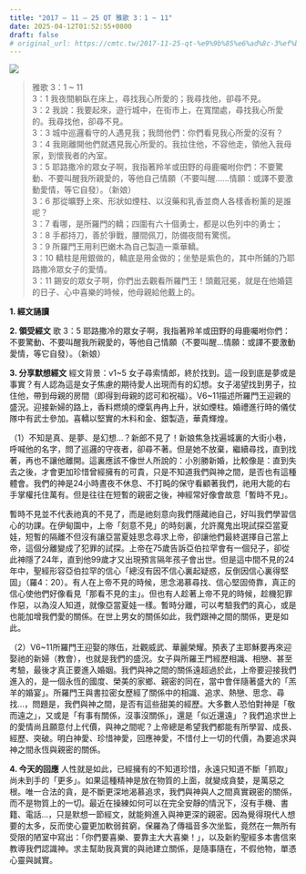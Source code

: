 ```yaml
---
title: "2017 – 11 – 25 QT 雅歌 3：1 ~ 11"
date: 2025-04-12T01:52:55+0800
draft: false
# original_url: https://cmtc.tw/2017-11-25-qt-%e9%9b%85%e6%ad%8c-3%ef%bc%9a1-11
---
```


![](/images/qt.jpg)
> 雅歌 3：1 ~ 11  
> 3：1 我夜間躺臥在床上，尋找我心所愛的；我尋找他，卻尋不見。  
> 3：2 我說：我要起來，遊行城中，在街市上，在寬闊處，尋找我心所愛的。我尋找他，卻尋不見。  
> 3：3 城中巡邏看守的人遇見我；我問他們：你們看見我心所愛的沒有？  
> 3：4 我剛離開他們就遇見我心所愛的。我拉住他，不容他走，領他入我母家，到懷我者的內室。  
> 3：5 耶路撒冷的眾女子啊，我指著羚羊或田野的母鹿囑咐你們：不要驚動、不要叫醒我所親愛的，等他自己情願（不要叫醒……情願：或譯不要激動愛情，等它自發）。（新娘）  
> 3：6 那從曠野上來、形狀如煙柱、以沒藥和乳香並商人各樣香粉薰的是誰呢？  
> 3：7 看哪，是所羅門的轎；四圍有六十個勇士，都是以色列中的勇士；  
> 3：8 手都持刀，善於爭戰，腰間佩刀，防備夜間有驚慌。  
> 3：9 所羅門王用利巴嫩木為自己製造一乘華轎。  
> 3：10 轎柱是用銀做的，轎底是用金做的；坐墊是紫色的，其中所鋪的乃耶路撒冷眾女子的愛情。  
> 3：11 錫安的眾女子啊，你們出去觀看所羅門王！頭戴冠冕，就是在他婚筵的日子、心中喜樂的時候，他母親給他戴上的。

**1. 經文誦讀**

**2. 領受經文**
歌 3：5 耶路撒冷的眾女子啊，我指著羚羊或田野的母鹿囑咐你們：不要驚動、不要叫醒我所親愛的，等他自己情願（不要叫醒…情願：或譯不要激動愛情，等它自發）。（新娘）

**3. 分享默想經文**
經文背景：v1\~5 女子尋索情郎，終於找到。這一段到底是夢或是事實？有人認為這是女子焦慮的期待愛人出現而有的幻想。女子渴望找到男子，拉住他，帶到母親的房間（即得到母親的認可和祝福）。V6\~11描述所羅門王迎親的盛況。迎接新婦的路上，香料燃燒的煙氣冉冉上升，狀如煙柱。婚禮進行時的儀仗隊中有武士參加。喜轎以堅實的木料和金、銀製造，華貴輝煌。

（1）不知是真、是夢、是幻想…？新郎不見了！新娘焦急找遍城裏的大街小巷，呼喊他的名字，問了巡邏的守夜者，卻尋不著。但是她不放棄，繼續尋找，直到找著，再也不讓他離開。這裏應該不像世人所說的：小別勝新婚，比較像是：直到失去之後，才會更加珍惜曾經擁有的可貴，只是不知道我們與神之間，是否也有這種體會。我們的神是24小時晝夜不休息、不打盹的保守看顧著我們，祂用大能的右手掌權托住萬有。但是往往在短暫的親密之後，神經常好像會故意「暫時不見」。

暫時不見並不代表祂真的不見了，而是祂刻意向我們隱藏祂自己，好叫我們學習信心的功課。在伊甸園中，上帝「刻意不見」的時刻裏，允許魔鬼出現試探亞當夏娃，短暫的隔離不但沒有讓亞當夏娃思念尋求上帝，卻讓他們最終選擇自己當上帝，這個分離變成了犯罪的試探。上帝在75歲告訴亞伯拉罕會有一個兒子，卻從此神隱了24年，直到他99歲才又出現預言隔年孩子會出世。但是這中間不見的24年中，聖經形容亞伯拉罕的信心「總沒有因不信心裏起疑惑，反倒因信心裏得堅固」（羅4：20）。有人在上帝不見的時候，思念渴慕尋找、信心堅固倚靠，真正的信心使他們好像看見「那看不見的主」。但也有人趁著上帝不見的時候，趁機犯罪作惡，以為沒人知道，就像亞當夏娃一樣。暫時分離，可以考驗我們的真心，或是也能加增我們愛的關係。在世上男女的關係如此，我們跟神之間的關係，更是如此。

（2）V6\~11所羅門王迎娶的隊伍，壯觀威武、華麗榮耀。預表了主耶穌要再來迎娶祂的新婦（教會），也就是我們的盛況。女子與所羅王門經歷相識、相戀、甚至考驗，最後才真正要進入婚姻。我們與神之間的關係遠超過於此，上帝要迎接我們進入的，是一個永恆的國度、榮美的家鄉、親密的同在，當中會伴隨著盛大的「羔羊的婚宴」。所羅門王與書拉密女歷經了關係中的相識、追求、熱戀、思念、尋找…，問題是，我們與神之間，是否有這些甜美的經歷。大多數人恐怕對神是「敬而遠之」，又或是「有事有關係，沒事沒關係」，還是「似近還遠」？我們追求世上的愛情尚且願意付上代價，與神之間呢？上帝總是希望我們都能有所學習、成長、經歷、突破。明白神愛、珍惜神愛，回應神愛，不惜付上一切的代價，為要追求與神之間永恆與親密的關係。

**4. 今天的回應**
人性就是如此，已經擁有的不知道珍惜，永遠只知道不斷「抓取」尚未到手的「更多」。如果這種精神是放在物質的上面，就變成貪婪，是萬惡之根。唯一合法的貪，是不斷更深地渴慕追求，我們與神與人之間真實親密的關係，而不是物質上的一切。最近在操練如何可以在完全安靜的情況下，沒有手機、書籍、電話…，只是默想一節經文，就能夠進入與神更深的親密。因為覺得現代人想要的太多，反而使心靈更加軟弱貧窮，保羅為了傳福音多次坐監，竟然在一無所有受限的陋室中寫出：「你們要喜樂、要靠主大大喜樂！」，以及新約聖經多本書信來教導我們認識神。求主幫助我真實的與祂建立關係，是隨事隨在，不假他物，單憑心靈與誠實。
